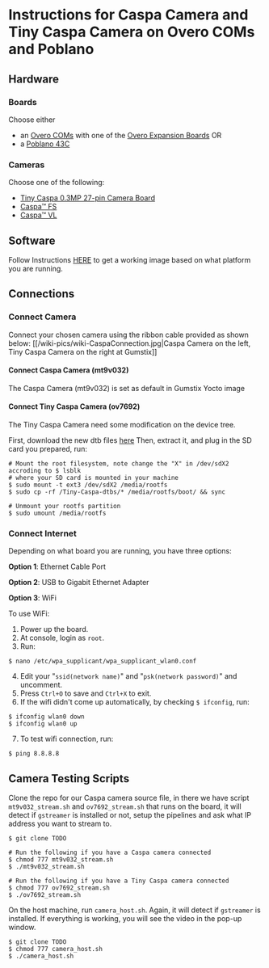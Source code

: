 # Instructions for Caspa Camera and Tiny Caspa Camera on Overo COMs and Poblano

## Hardware

### Boards
Choose either
- an [Overo COMs] with one of the [Overo Expansion Boards] OR
- a [Poblano 43C]

### Cameras
Choose one of the following:
- [Tiny Caspa 0.3MP 27-pin Camera Board] 
- [Caspa™ FS] 
- [Caspa™ VL]

## Software
Follow Instructions [HERE][Gumstix Getting Started] to get a working image based on what platform you are running.

## Connections

### Connect Camera
Connect your chosen camera using the ribbon cable provided as shown below:
[[/wiki-pics/wiki-CaspaConnection.jpg|Caspa Camera on the left, Tiny Caspa Camera on the right at Gumstix]]

#### Connect Caspa Camera (mt9v032)
The Caspa Camera (mt9v032) is set as default in Gumstix Yocto image
#### Connect Tiny Caspa Camera (ov7692)
The Tiny Caspa Camera need some modification on the device tree.

First, download the new dtb files [here](Tiny-Caspa-dtbs.zip "dtb files for Tiny caspa camera")
Then, extract it, and plug in the SD card you prepared, run:
```
# Mount the root filesystem, note change the "X" in /dev/sdX2 accroding to $ lsblk 
# where your SD card is mounted in your machine
$ sudo mount -t ext3 /dev/sdX2 /media/rootfs
$ sudo cp -rf /Tiny-Caspa-dtbs/* /media/rootfs/boot/ && sync

# Unmount your rootfs partition
$ sudo umount /media/rootfs
```

### Connect Internet
Depending on what board you are running, you have three options:

**Option 1**: Ethernet Cable Port

**Option 2**: USB to Gigabit Ethernet Adapter

**Option 3**: WiFi

To use WiFi:
1. Power up the board.
2. At console, login as `root`.
3. Run:
```
$ nano /etc/wpa_supplicant/wpa_supplicant_wlan0.conf
```
4. Edit your "`ssid(network name)`" and "`psk(network password)`" and uncomment.
5. Press `Ctrl+O` to save and `Ctrl+X` to exit.
6. If the wifi didn't come up automatically, by checking `$ ifconfig`, run:
```
$ ifconfig wlan0 down
$ ifconfig wlan0 up
```
7. To test wifi connection, run:
```
$ ping 8.8.8.8
```

## Camera Testing Scripts
Clone the repo for our Caspa camera source file, in there we have script `mt9v032_stream.sh` 
and `ov7692_stream.sh` that runs on the board, it will detect if `gstreamer` is installed or 
not, setup the pipelines and ask what IP address you want to stream to.

```
$ git clone TODO

# Run the following if you have a Caspa camera connected
$ chmod 777 mt9v032_stream.sh
$ ./mt9v032_stream.sh

# Run the following if you have a Tiny Caspa camera connected
$ chmod 777 ov7692_stream.sh
$ ./ov7692_stream.sh
```

On the host machine, run `camera_host.sh`. Again, it will detect if `gstreamer` is installed. 
If everything is working, you will see the video in the pop-up window.

```
$ git clone TODO
$ chmod 777 camera_host.sh
$ ./camera_host.sh
```

[Overo COMs]:https://store.gumstix.com/coms/overo-coms.html
[Overo Expansion Boards]:https://store.gumstix.com/development-boards/overo-expansion.html
[Geppetto]:https://geppetto.gumstix.com
[Tiny Caspa 0.3MP 27-pin Camera Board]:https://store.gumstix.com/cameras-displays-gps/cameras/tiny-caspa.html
[Caspa™ FS]:https://store.gumstix.com/cameras-displays-gps/cameras/caspa-fs.html
[Caspa™ VL]:https://store.gumstix.com/cameras-displays-gps/cameras/caspa-vl.html
[Poblano 43C]:https://store.gumstix.com/catalogsearch/result/?q=+poblano
[Gumstix Getting Started]:https://www.gumstix.com/support/getting-started/

